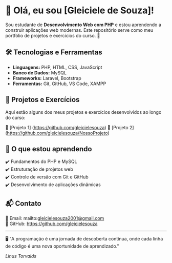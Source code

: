 # 🐧 Olá, eu sou [Gleiciele de Souza]!

Sou estudante de **Desenvolvimento Web com PHP** e estou aprendendo a construir aplicações web modernas. Este repositório serve como meu portfólio de projetos e exercícios do curso. 🚀

## 🛠️ Tecnologias e Ferramentas
- **Linguagens:** PHP, HTML, CSS, JavaScript
- **Banco de Dados:** MySQL
- **Frameworks:** Laravel, Bootstrap
- **Ferramentas:** Git, GitHub, VS Code, XAMPP

## 📌 Projetos e Exercícios
Aqui estão alguns dos meus projetos e exercícios desenvolvidos ao longo do curso:

🔹 [Projeto 1] (https://github.com/gleicielesouza)
🔹 [Projeto 2] (https://github.com/gleicielesouza/NossoProjeto)


## 📖 O que estou aprendendo
✔️ Fundamentos do PHP e MySQL  
✔️ Estruturação de projetos web  
✔️ Controle de versão com Git e GitHub  
✔️ Desenvolvimento de aplicações dinâmicas  

## 📬 Contato
📧 Email: mailto:gleicielesouza2001@gmail.com  
🔗 GitHub: https://github.com/gleicielesouza

---
🖥️ "A programação é uma jornada de descoberta contínua, onde cada linha de código é uma nova oportunidade de aprendizado."

*Linus Torvalds*

